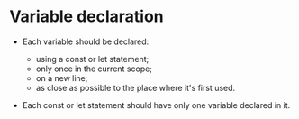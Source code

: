 # Variable declaration

* Each variable should be declared:

    * using a const or let statement;
    * only once in the current scope;
    * on a new line;
    * as close as possible to the place
      where it's first used.

* Each const or let  statement should have only
  one variable declared in it.
